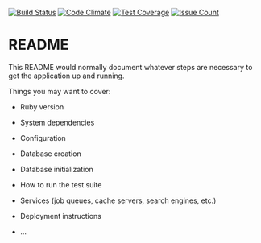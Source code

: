 [![Build Status](https://travis-ci.org/steview/mtgdb2.svg?branch=master)](https://travis-ci.org/steview/mtgdb2) [![Code Climate](https://codeclimate.com/github/steview/mtgdb2/badges/gpa.svg)](https://codeclimate.com/github/steview/mtgdb2) [![Test Coverage](https://codeclimate.com/github/steview/mtgdb2/badges/coverage.svg)](https://codeclimate.com/github/steview/mtgdb2/coverage) [![Issue Count](https://codeclimate.com/github/steview/mtgdb2/badges/issue_count.svg)](https://codeclimate.com/github/steview/mtgdb2)

# README

This README would normally document whatever steps are necessary to get the
application up and running.

Things you may want to cover:

* Ruby version

* System dependencies

* Configuration

* Database creation

* Database initialization

* How to run the test suite

* Services (job queues, cache servers, search engines, etc.)

* Deployment instructions

* ...
